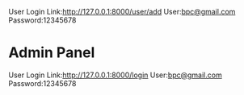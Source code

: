 User Login Link:http://127.0.0.1:8000/user/add
User:bpc@gmail.com
Password:12345678

Admin Panel
================================
User Login Link:http://127.0.0.1:8000/login
User:bpc@gmail.com
Password:12345678
